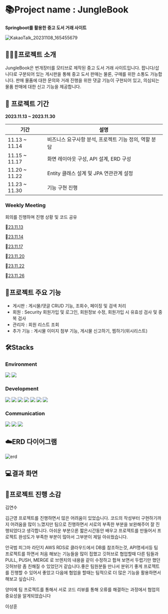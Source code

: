 # 📚Project name : JungleBook



**Springboot를 활용한 중고 도서 거래 사이트**

![KakaoTalk_20231108_165455679](https://github.com/Dawnnote/JungleBook/assets/148731548/6a33492b-6761-42ae-809e-dcc065f32cc5)

## 💁🏻‍♀️프로젝트 소개


JungleBook은 번개장터를 모티브로 제작된 중고 도서 거래 사이트입니다. 팝니다/삽니다로 구분되어 있는 게시판을 통해 중고 도서 판매는 물론, 구매를 위한 소통도 가능합니다. 판매 물품에 대한 문의와 거래 진행을 위한 댓글 기능이 구현되어 있고, 의심되는 물품 판매에 대한 신고 기능을 제공합니다.

## 📅 프로젝트 기간


**2023.11.13 ~ 2023.11.30**

| 기간 | 설명 |
| --- | --- |
| 11.13 ~ 11.14  | 비즈니스 요구사항 분석, 프로젝트 기능 정의, 역할 분담 |
| 11.15 ~ 11.17 | 화면 레이아웃 구성, API 설계, ERD 구성 |
| 11.20 ~ 11.22 | Entity 클래스 설계 및 JPA 연관관계 설정 |
| 11.23 ~ 11.30 | 기능 구현 진행 |

### Weekly Meeting

회의를 진행하며 진행 상황 및 코드 공유

🔗[23.11.13](https://www.notion.so/23-11-13-2deb6ee6d6504b99aeef275542210b6e?pvs=21)

🔗[23.11.14](https://www.notion.so/23-11-14-a9975f4781494d19b8d59bca4370a8be?pvs=21)

🔗[23.11.17](https://www.notion.so/23-11-17-0cbb14427ecf4520b500988f947f6d7f?pvs=21)

🔗[23.11.20](https://www.notion.so/23-11-20-7fc09583cf084029bcdf1d4500f7ab37?pvs=21)

🔗[23.11.22](https://www.notion.so/23-11-22-929a5c4568734278b4c8304276cd3604?pvs=21)

🔗[23.11.26](https://www.notion.so/23-11-26-1e52cd63d45b4ab4b6580952cd7746c3?pvs=21)

## 📑프로젝트 주요 기능


- 게시판 : 게시물/댓글 CRUD 기능, 조회수, 페이징 및 검색 처리
- 회원 : Security 회원가입 및 로그인, 회원정보 수정, 회원가입 시 유효성 검사 및 중복 검사
- 관리자 : 회원 리스트 조회 
- 추가 기능 : 게시물 이미지 첨부 기능, 게시물 신고하기, 찜하기(위시리스트)

## 🛠️Stacks


### Environment

<img src="https://img.shields.io/badge/github-181717?style=for-the-badge&logo=github&logoColor=white">
<img src="https://img.shields.io/badge/intellijidea-000000?style=for-the-badge&logo=intellijidea&logoColor=white">

### Development

<img src="https://img.shields.io/badge/springboot-6DB33F?style=for-the-badge&logo=springboot&logoColor=white">
<img src="https://img.shields.io/badge/java-007396?style=for-the-badge&logo=java&logoColor=white">
<img src="https://img.shields.io/badge/css-1572B6?style=for-the-badge&logo=css3&logoColor=white">
<img src="https://img.shields.io/badge/javascript-F7DF1E?style=for-the-badge&logo=javascript&logoColor=black">
<img src="https://img.shields.io/badge/mysql-4479A1?style=for-the-badge&logo=mysql&logoColor=white">
<img src="https://img.shields.io/badge/bootstrap-7952B3?style=for-the-badge&logo=bootstrap&logoColor=white">
<img src="https://img.shields.io/badge/thymeleaf-005F0F?style=for-the-badge&logo=thymeleaf&logoColor=white">

### Communication

<img src="https://img.shields.io/badge/slack-4A154B?style=for-the-badge&logo=slack&logoColor=white">
<img src="https://img.shields.io/badge/Notion-000000?style=for-the-badge&logo=Notion&logoColor=white">
<img src="https://img.shields.io/badge/GoogleSheets-34A853?style=for-the-badge&logo=GoogleSheets&logoColor=white">


## ☁️**ERD 다이어그램**
![erd](https://github.com/Dawnnote/JungleBook/assets/148731548/0bfc6d3c-0d02-4c56-a4e8-e6f9d1bb165f)


## 💻결과 화면

## 💬프로젝트 진행 소감


김연수

김근영
  프로젝트를 진행하면서 많은 어려움이 있었습니다. 코드의 작성부터 구현하기까지 어려움을 많이 느꼈지만 팀으로 진행하면서 서로의
  부족한 부분을 보완해주어 잘 진행되었다고 생각합니다. 아쉬운 부분으론 짧은시간동안 배우고 프로젝트를 만들어서 프로젝트 완성도가 부족한 부분이 많아서
  그부분이 제일 아쉬웠습니다.
  
안국범
  피그마 라던지 AWS RDS로 클라우드에서 DB를 참조하는것, API명세서등 팀 프로젝트를 하면서 처음 해보는 기능들을 많이 접했고
  깃허브로 협업할때 다른 팀들과 PULL, PUSH, MERGE 로 브렌치의 내용을 같이 수정하고 합쳐 보면서 두렵기만 했던
  깃허브랑 좀 친해질 수 있었던거 같습니다.좋은 팀원분들 만나서 분위기 좋게 프로젝트를 진행할 수 있어서 좋았고
  다음에 협업을 할때는 팀적으로 더 많은 기능을 활용하면서 해보고 싶습니다.
  
양미예
 팀 프로젝트를 통해서 서로 코드 리뷰를 통해 오류를 해결하는 과정에서 협업의 중요성을 알게되었습니다

이상훈
